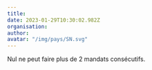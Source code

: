 ```yaml
---
title: 
date: 2023-01-29T10:30:02.982Z
organisation: 
author: 
avatar: "/img/pays/SN.svg"
---
```


Nul ne peut faire plus de 2 mandats consécutifs.